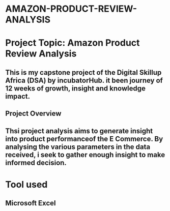 # AMAZON-PRODUCT-REVIEW-ANALYSIS
# Project Topic: Amazon Product Review Analysis
## This is my capstone project of the Digital Skillup Africa (DSA) by incubatorHub. it been journey of 12 weeks of growth, insight and knowledge impact. 

## Project Overview
## Thsi project analysis aims to generate insight into product performanceof the E Commerce. By analysing the various parameters in the data received, i seek to gather enough insight to make informed decision.
# Tool used
## Microsoft Excel
